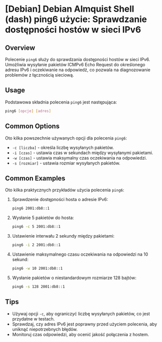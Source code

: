 # [Debian] Debian Almquist Shell (dash) ping6 użycie: Sprawdzanie dostępności hostów w sieci IPv6

## Overview
Polecenie `ping6` służy do sprawdzania dostępności hostów w sieci IPv6. Umożliwia wysyłanie pakietów ICMPv6 Echo Request do określonego adresu IPv6 i oczekiwanie na odpowiedź, co pozwala na diagnozowanie problemów z łącznością sieciową.

## Usage
Podstawowa składnia polecenia `ping6` jest następująca:

```bash
ping6 [opcje] [adres]
```

## Common Options
Oto kilka powszechnie używanych opcji dla polecenia `ping6`:

- `-c [liczba]` - określa liczbę wysyłanych pakietów.
- `-i [czas]` - ustawia czas w sekundach między wysyłanymi pakietami.
- `-w [czas]` - ustawia maksymalny czas oczekiwania na odpowiedzi.
- `-s [rozmiar]` - ustawia rozmiar wysyłanych pakietów.

## Common Examples
Oto kilka praktycznych przykładów użycia polecenia `ping6`:

1. Sprawdzenie dostępności hosta o adresie IPv6:
   ```bash
   ping6 2001:db8::1
   ```

2. Wysłanie 5 pakietów do hosta:
   ```bash
   ping6 -c 5 2001:db8::1
   ```

3. Ustawienie interwału 2 sekundy między pakietami:
   ```bash
   ping6 -i 2 2001:db8::1
   ```

4. Ustawienie maksymalnego czasu oczekiwania na odpowiedzi na 10 sekund:
   ```bash
   ping6 -w 10 2001:db8::1
   ```

5. Wysłanie pakietów o niestandardowym rozmiarze 128 bajtów:
   ```bash
   ping6 -s 128 2001:db8::1
   ```

## Tips
- Używaj opcji `-c`, aby ograniczyć liczbę wysyłanych pakietów, co jest przydatne w testach.
- Sprawdzaj, czy adres IPv6 jest poprawny przed użyciem polecenia, aby uniknąć niepotrzebnych błędów.
- Monitoruj czas odpowiedzi, aby ocenić jakość połączenia z hostem.